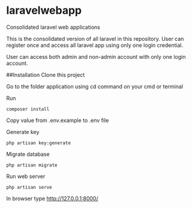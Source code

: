 
# laravelwebapp
Consolidated laravel web applications

This is the consolidated version of all laravel in this repository. User can register once and access 
all laravel app using only one login credential. 


User can access both admin and non-admin account with only one login account.

##Installation
Clone this project

Go to the folder application using cd command on your cmd or terminal

Run
```
composer install
```
Copy value from .env.example to .env file

Generate key

```
php artisan key:generate
```
Migrate database

```
php artisan migrate
```
Run web server

```
php artisan serve
```
In browser type http://127.0.0.1:8000/
